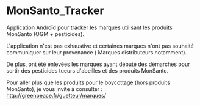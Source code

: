 # MonSanto_Tracker
Application Androïd pour tracker les marques utilisant les produits MonSanto (OGM + pesticides).

L'application n'est pas exhaustive et certaines marques n'ont pas souhaité communiquer sur leur provenance ( Marques distributeurs notamment).

De plus, ont été enlevées les marques ayant débuté des démarches pour sortir des pesticides tueurs d'abeilles et des produits MonSanto. 

Pour aller plus que les produits pour le boycottage (hors produits MonSanto), je vous invite à consulter : http://greenpeace.fr/guetteur/marques/
